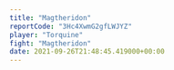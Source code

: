 ```yaml
---
title: "Magtheridon"
reportCode: "3Hc4XwmG2gfLWJYZ"
player: "Torquine"
fight: "Magtheridon"
date: 2021-09-26T21:48:45.419000+00:00
---
```

